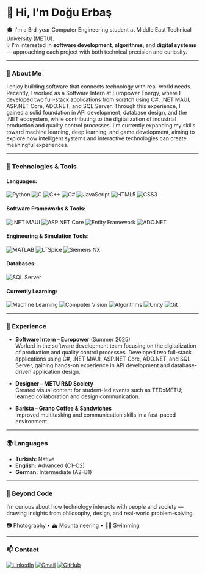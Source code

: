 # 👋 Hi, I'm Doğu Erbaş

🎓 I'm a 3rd-year Computer Engineering student at Middle East Technical University (METU).  
💡 I’m interested in **software development**, **algorithms**, and **digital systems** — approaching each project with both technical precision and curiosity.

---

### 🧠 About Me

I enjoy building software that connects technology with real-world needs.
Recently, I worked as a Software Intern at Europower Energy, where I developed two full-stack applications from scratch using C#, .NET MAUI, ASP.NET Core, ADO.NET, and SQL Server.
Through this experience, I gained a solid foundation in API development, database design, and the .NET ecosystem, while contributing to the digitalization of industrial production and quality control processes.
I'm currently expanding my skills toward machine learning, deep learning, and game development, aiming to explore how intelligent systems and interactive technologies can create meaningful experiences.

---

### 🧰 Technologies & Tools

#### **Languages:** 
![Python](https://img.shields.io/badge/Python-3776AB?style=for-the-badge&logo=python&logoColor=white) 
![C](https://img.shields.io/badge/C-00599C?style=for-the-badge&logo=c&logoColor=white) 
![C++](https://img.shields.io/badge/C++-00599C?style=for-the-badge&logo=cplusplus&logoColor=white) 
![C#](https://img.shields.io/badge/C%23-239120?style=for-the-badge&logo=csharp&logoColor=white) 
![JavaScript](https://img.shields.io/badge/JavaScript-F7DF1E?style=for-the-badge&logo=javascript&logoColor=black) 
![HTML5](https://img.shields.io/badge/HTML5-E34F26?style=for-the-badge&logo=html5&logoColor=white) 
![CSS3](https://img.shields.io/badge/CSS-1572B6?style=for-the-badge&logo=css&logoColor=white) 

#### **Software Frameworks & Tools:** 
![.NET MAUI](https://img.shields.io/badge/.NET%20MAUI-512BD4?style=for-the-badge&logo=dotnet&logoColor=white) 
![ASP.NET Core](https://img.shields.io/badge/ASP.NET%20Core-512BD4?style=for-the-badge&logo=dotnet&logoColor=white) 
![Entity Framework](https://img.shields.io/badge/Entity%20Framework-512BD4?style=for-the-badge&logo=dotnet&logoColor=white)
![ADO.NET](https://img.shields.io/badge/ADO.NET-512BD4?style=for-the-badge&logo=dotnet&logoColor=white) 

#### **Engineering & Simulation Tools:** 
![MATLAB](https://img.shields.io/badge/MATLAB-0076A8?style=for-the-badge&logo=mathworks&logoColor=white) 
![LTSpice](https://img.shields.io/badge/LTSpice-A4373A?style=for-the-badge&logo=analogdevices&logoColor=white) 
![Siemens NX](https://img.shields.io/badge/Siemens%20NX-009999?style=for-the-badge&logo=siemens&logoColor=white) 

#### **Databases:** 
![SQL Server](https://img.shields.io/badge/Microsoft%20SQL%20Server-CC2927?style=for-the-badge&logo=microsoftsqlserver&logoColor=white) 

#### **Currently Learning:** 
![Machine Learning](https://img.shields.io/badge/Machine%20Learning-102230?style=for-the-badge&logo=tensorflow&logoColor=orange)
![Computer Vision](https://img.shields.io/badge/Computer%20Vision-FF6F00?style=for-the-badge&logo=opencv&logoColor=white)
![Algorithms](https://img.shields.io/badge/Algorithms-007ACC?style=for-the-badge&logo=codeforces&logoColor=white)
![Unity](https://img.shields.io/badge/Unity-000000?style=for-the-badge&logo=unity&logoColor=white) 
![Git](https://img.shields.io/badge/Git-F05032?style=for-the-badge&logo=git&logoColor=white) 

---

### 💼 Experience

- **Software Intern – Europower** (Summer 2025)  
  Worked in the software development team focusing on the digitalization of production and quality control processes.
  Developed two full-stack applications using C#, .NET MAUI, ASP.NET Core, ADO.NET, and SQL Server, gaining hands-on experience in API development and database-driven application design.

- **Designer – METU R&D Society**  
  Created visual content for student-led events such as TEDxMETU; learned collaboration and design communication.

- **Barista – Grano Coffee & Sandwiches**  
  Improved multitasking and communication skills in a fast-paced environment.

---

### 🌍 Languages

- **Turkish:** Native
- **English:** Advanced (C1–C2)  
- **German:** Intermediate (A2–B1)

---

### 🌱 Beyond Code
I’m curious about how technology interacts with people and society — drawing insights from philosophy, design, and real-world problem-solving.

📷 Photography • 🏔️ Mountaineering • 🏊‍♂️ Swimming  

---

### 📫 Contact
[![LinkedIn](https://img.shields.io/badge/LinkedIn-0A66C2?style=flat&logo=linkedin&logoColor=white)](https://www.linkedin.com/in/dogu-erbas/)
[![Gmail](https://img.shields.io/badge/Gmail-D14836?style=flat&logo=gmail&logoColor=white)](mailto:doguerbass@gmail.com)
[![GitHub](https://img.shields.io/badge/GitHub-181717?style=flat&logo=github&logoColor=white)](https://github.com/dou186f)
